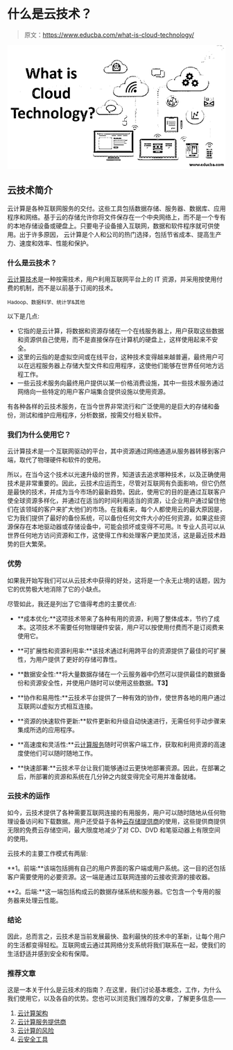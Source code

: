 # 什么是云技术？

> 原文：<https://www.educba.com/what-is-cloud-technology/>

![What is Cloud Technology?](img/3d20f6b18a3b5425fb1f68be6dd88729.png)



## 云技术简介

云计算是各种互联网服务的交付。这些工具包括数据存储、服务器、数据库、应用程序和网络。基于云的存储允许你将文件保存在一个中央网络上，而不是一个专有的本地存储设备或硬盘上。只要电子设备接入互联网，数据和软件程序就可供使用。出于许多原因，
云计算是个人和公司的热门选择，包括节省成本、提高生产力、速度和效率、性能和保护。

### 什么是云技术？

[云计算技术](https://www.educba.com/cloud-computing-technology/)是一种按需技术，用户利用互联网平台上的 IT 资源，并采用按使用付费的机制，而不是以前基于订阅的技术。

<small>Hadoop、数据科学、统计学&其他</small>

以下是几点:

*   它指的是云计算，将数据和资源存储在一个在线服务器上，用户获取这些数据和资源供自己使用，而不是直接保存在计算机的硬盘上，这样使用起来不安全。
*   这里的云指的是虚拟空间或在线平台，这种技术变得越来越普遍，最终用户可以在远程服务器上存储大型文件和应用程序，这使他们能够在世界任何地方远程工作。
*   一些云技术服务向最终用户提供以某一价格消费设施，其中一些技术服务通过网络向一些特定的用户客户端集合提供设施以使用资源。

有各种各样的云技术服务，在当今世界非常流行和广泛使用的是巨大的存储和备份，测试和维护应用程序，分析数据，按需交付相关软件。

### 我们为什么使用它？

云计算技术是一个互联网驱动的平台，其中资源通过网络通道从服务器转移到客户端，取代了物理硬件和软件的使用。

所以，在当今这个技术以光速升级的世界，知道该去追求哪种技术，以及正确使用技术是非常重要的。因此，云技术应运而生，尽管对互联网有负面影响，但它仍然是最快的技术，并成为当今市场的最新趋势。因此，使用它的目的是通过互联客户使全球资源多样化，并通过在适当的时间利用适当的资源，让企业用户通过留住他们在该领域的客户来扩大他们的市场。在我看来，每个人都使用云的最大原因是，它为我们提供了最好的备份系统，可以备份任何文件大小的任何资源，如果这些资源保存在本地驱动器或存储设备中，可能会损坏或变得不可用。It 专业人员可以从世界任何地方访问资源和工作，这使得工作和处理客户更加灵活，这是最近技术趋势的巨大繁荣。

### 优势

如果我开始写我们可以从云技术中获得的好处，这将是一个永无止境的话题，因为它的优势极大地消除了它的小缺点。

尽管如此，我还是列出了它值得考虑的主要优点:

*   **成本优化:**这项技术带来了各种有用的资源，利用了整体成本，节约了成本。这项技术不需要任何物理硬件安装，用户可以按使用付费而不是订阅费来使用它。

*   **可扩展性和资源利用率:**该技术通过利用跨平台的资源提供了最佳的可扩展性，为用户提供了更好的存储可靠性。

*   **数据安全性:**将大量数据存储在一个云服务器中仍然可以提供最佳的数据备份和资源安全性，并使用户随时可以使用这些数据。**T3】**

*   **协作和易用性:**云技术平台提供了一种有效的协作，使世界各地的用户通过互联网以虚拟方式相互连接。

*   **资源的快速软件更新:**软件更新和升级自动快速进行，无需任何手动步骤来集成所选的应用程序。

*   **高速度和灵活性:**云[计算服务](https://www.educba.com/cloud-computing-services/)随时可供客户端工作，获取和利用资源的高速度使他们可以随时随地工作。

*   **快速部署:**云技术平台让我们能够通过云更快地部署资源。因此，在部署之后，所部署的资源和系统在几分钟之内就变得完全可用并准备就绪。

### 云技术的运作

如今，云技术提供了各种需要互联网连接的有用服务，用户可以随时随地从任何物理设备访问和下载数据。用户还受益于各种[云存储提供商](https://www.educba.com/cloud-storage-providers/)的使用，这些提供商提供无限的免费云存储空间，最大限度地减少了对 CD、DVD 和笔驱动器上有限空间的使用。

云技术的主要工作模式有两层:

**1。前端:**该端包括拥有自己的用户界面的客户端或用户系统。这一目的还包括客户需要使用的必要资源。这一端是通过互联网连接的云接收资源的接收器。

**2。后端:**这一端包括构成云的数据存储系统和服务器。它包含一个专用的服务器来处理云性能。

### 结论

因此，总而言之，云技术是当前发展最快、盈利最快的技术中的革新，让每个用户的生活都变得轻松。互联网或云通过其网络分支系统将我们联系在一起，使我们的生活舒适并感到安全和有保障。

### 推荐文章

这是一本关于什么是云技术的指南？.在这里，我们讨论基本概念，工作，为什么我们使用它，以及各自的优势。您也可以浏览我们推荐的文章，了解更多信息——

1.  [云计算架构](https://www.educba.com/cloud-computing-architecture/)
2.  [云计算服务提供商](https://www.educba.com/cloud-computing-service-providers/)
3.  [云计算的风险](https://www.educba.com/risks-of-cloud-computing/)
4.  [云安全工具](https://www.educba.com/cloud-security-tools/)





